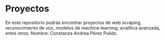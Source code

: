 # Proyectos
En este repositorio podrás encontrar proyectos de web scraping, reconocimiento de voz, modelos de machine learning, analítica avanzada, entre otros.
Nombre: Constanza Andrea Pérez Pulido. 
